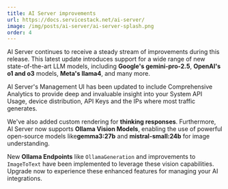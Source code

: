 ```yaml
---
title: AI Server improvements
url: https://docs.servicestack.net/ai-server/
image: /img/posts/ai-server/ai-server-splash.png
order: 4
---
```


AI Server continues to receive a steady stream of improvements during this release. 
This latest update introduces support for a wide range of new state-of-the-art LLM models, including 
**Google's gemini-pro-2.5**, **OpenAI's o1 and o3** models, **Meta's llama4**, and many more. 

AI Server's Management UI has been updated to include Comprehensive Analytics to provide deep and invaluable 
insight into your System API Usage, device distribution, API Keys and the IPs where most traffic generates.

We've also added custom rendering for **thinking responses**. Furthermore, AI Server now supports 
**Ollama Vision Models**, enabling the use of powerful open-source models like**gemma3:27b** and **mistral-small:24b** 
for image understanding. 

New **Ollama Endpoints** like `OllamaGeneration` and improvements to `ImageToText` have been implemented to 
leverage these vision capabilities. Upgrade now to experience these enhanced features for managing your AI integrations.
